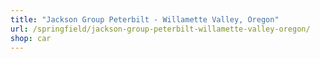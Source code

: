 ```yaml
---
title: "Jackson Group Peterbilt - Willamette Valley, Oregon"
url: /springfield/jackson-group-peterbilt-willamette-valley-oregon/
shop: car
---
```

